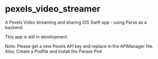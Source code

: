 # pexels_video_streamer
A Pexels Video streaming and sharing iOS Swift app - using Parse as a backend.

This app is still in development. 

Note: Please get a new Pexels API key and replace in the APIManager file.
Also, Create a Podfile and Install the Parase Pod
